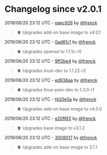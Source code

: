 # Changelog since v2.0.1

2019/06/20 23:12 UTC - [eaec926](https://github.com/hassio-addons/addon-ftp/commit/eaec9264af83a3a4fea114c064db6ad313047094) by [@frenck](https://github.com/frenck)
> :arrow_up: Upgrades add-on base image to v4.0.1 

2019/06/20 23:12 UTC - [0ad61c1](https://github.com/hassio-addons/addon-ftp/commit/0ad61c1e279b8fb40c2d8ed07f8ced53d2744b2b) by [@frenck](https://github.com/frenck)
> :arrow_up: Upgrades openssl to 1.1.1c-r0 

2019/06/20 23:12 UTC - [9ff2be4](https://github.com/hassio-addons/addon-ftp/commit/9ff2be49bf7ac85d32273f180df7a42417a92159) by [@frenck](https://github.com/frenck)
> :arrow_up: Upgrades musl-dev to 1.1.22-r2 

2019/06/20 23:12 UTC - [ed936aa](https://github.com/hassio-addons/addon-ftp/commit/ed936aa4fca9e08450a58c2ae5a89efecd898a9e) by [@frenck](https://github.com/frenck)
> :arrow_up: Upgrades linux-pam-dev to 1.3.0-r1 

2019/06/20 23:12 UTC - [f420e5a](https://github.com/hassio-addons/addon-ftp/commit/f420e5ae6d332fa31bef901dde690b54f9406810) by [@frenck](https://github.com/frenck)
> :arrow_up: Upgrades add-on base image to v4.0.0 

2019/06/20 23:12 UTC - [e20f6f2](https://github.com/hassio-addons/addon-ftp/commit/e20f6f2baf6783f29d7e8ae707e3807a8e48eb4a) by [@frenck](https://github.com/frenck)
> :arrow_up: Upgrades base image to v3.1.2 

2019/06/20 23:12 UTC - [3008017](https://github.com/hassio-addons/addon-ftp/commit/300801741eed471f7d509a4debff5964db0019ef) by [@frenck](https://github.com/frenck)
> :arrow_up: Upgrades add-on base image to 3.1.1 

